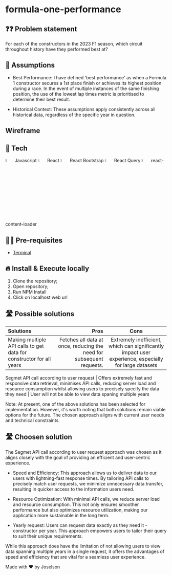 # formula-one-performance

## ❓❓ Problem statement

For each of the constructors in the 2023 F1 season, which circuit throughout history have they performed best at?

<!-- Add screenshot here -->

## 🧠 Assumptions

- Best Performance: I have defined 'best performance' as when a Formula 1 constructor secures a 1st place finish or achieves its highest position during a race. In the event of multiple instances of the same finishing position, the use of the lowest lap times metric is prioritised to determine their best result.

- Historical Context: These assumptions apply consistently across all historical data, regardless of the specific year in question.

## Wireframe

<!-- Add excalidraw wireframe here -->

## 🚀 Tech

<div>
<img src="https://cdn-images-1.medium.com/v2/resize:fit:1200/1*DN7ToydkJZEdVaJVK_Nhvw.png" width="5%" height="5%"> Javascript
<img src="https://cdn.freebiesupply.com/logos/large/2x/react-1-logo-png-transparent.png" width="5%" height="5%"> React
<img src="https://getbootstrap.com/docs/5.0/assets/brand/bootstrap-social-logo.png" width="5%" height="5%"> React Bootstrap
<img src="https://blog.openreplay.com/images/fetching-and-updating-data-with-react-query/images/hero.png" width="5%" height="5%"> React Query
<img src="https://i.pinimg.com/originals/33/61/e7/3361e7c35a120457ebe533140a62f820.jpg" width="5%" height="5%"> react-content-loader
</div>

## ✋🏻 Pre-requisites

- [Terminal](https://www.youtube.com/watch?v=5XgBd6rjuDQ)

## 🔥 Install & Execute locally

1. Clone the repository;
2. Open repository;
3. Run NPM Install
4. Click on localhost web url

## 🛣 Possible solutions

| Solutions                                                           |                                                                 Pros |                                                 Cons                                                 |
| :------------------------------------------------------------------ | -------------------------------------------------------------------: | :--------------------------------------------------------------------------------------------------: |
| Making multiple API calls to get data for constructor for all years | Fetches all data at once, reducing the need for subsequent requests. | Extremely inefficient, which can significantly impact user experience, especially for large datasets |

Segmet API call according to user request | Offers extremely fast and responsive data retrieval, minimises API calls, reducing server load and resource consumption whilst allowing users to precisely specify the data they need | User will not be able to view data spaning multiple years

Note: At present, one of the above solutions has been selected for implementation. However, it's worth noting that both solutions remain viable options for the future. The chosen approach aligns with current user needs and technical constraints.

## 🛣 Choosen solution

The Segmet API call according to user request approach was chosen as it aligns closely with the goal of providing an efficient and user-centric experience.

- Speed and Efficiency: This approach allows us to deliver data to our users with lightning-fast response times. By tailoring API calls to precisely match user requests, we minimize unnecessary data transfer, resulting in quicker access to the information users need.

- Resource Optimization: With minimal API calls, we reduce server load and resource consumption. This not only ensures smoother performance but also optimizes resource utilization, making our application more sustainable in the long term.

- Yearly request: Users can request data exactly as they need it - constructor per year. This approach empowers users to tailor their query to suit their unique requirements.

While this approach does have the limitation of not allowing users to view data spanning multiple years in a single request, it offers the advantages of speed and efficiency that are vital for a seamless user experience.

<!-- Add excalidraw logic here -->

Made with ❤️ by Joselson
